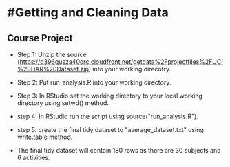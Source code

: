 #Getting and Cleaning Data
=========================

## Course Project

* Step 1: Unzip the source (https://d396qusza40orc.cloudfront.net/getdata%2Fprojectfiles%2FUCI%20HAR%20Dataset.zip) into your working direcotry.

* Step 2: Put run_analysis.R into your working directory.

* Step 3: In RStudio set the working directory to your local working directory using setwd() method.

* step 4: In RStudio run the script using source("run_analysis.R").

* step 5: create the final tidy dataset to "average_dataset.txt" using write.table method.

* The final tidy dataset will contain 180 rows as there are 30 subjects and 6 activities.
